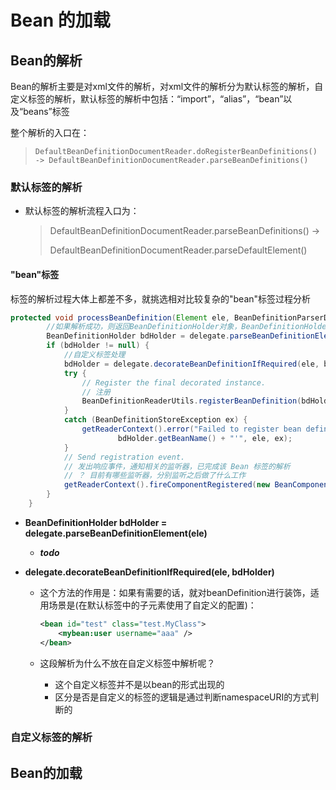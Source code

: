 # Bean 的加载

## Bean的解析

Bean的解析主要是对xml文件的解析，对xml文件的解析分为默认标签的解析，自定义标签的解析，默认标签的解析中包括：“import”，“alias”，“bean”以及“beans”标签

整个解析的入口在：

> ```
> DefaultBeanDefinitionDocumentReader.doRegisterBeanDefinitions() -> DefaultBeanDefinitionDocumentReader.parseBeanDefinitions()
> ```

### 默认标签的解析

- 默认标签的解析流程入口为：

  > DefaultBeanDefinitionDocumentReader.parseBeanDefinitions()   ->
  >
  >  DefaultBeanDefinitionDocumentReader.parseDefaultElement()

#### "bean"标签

标签的解析过程大体上都差不多，就挑选相对比较复杂的"bean"标签过程分析

```java
protected void processBeanDefinition(Element ele, BeanDefinitionParserDelegate delegate) {
		//如果解析成功，则返回BeanDefinitionHolder对象，BeanDefinitionHolder对象为name和alias[]的BeanDefinition对象
		BeanDefinitionHolder bdHolder = delegate.parseBeanDefinitionElement(ele);
		if (bdHolder != null) {
			//自定义标签处理
			bdHolder = delegate.decorateBeanDefinitionIfRequired(ele, bdHolder);
			try {
				// Register the final decorated instance.
				// 注册
				BeanDefinitionReaderUtils.registerBeanDefinition(bdHolder, getReaderContext().getRegistry());
			}
			catch (BeanDefinitionStoreException ex) {
				getReaderContext().error("Failed to register bean definition with name '" +
						bdHolder.getBeanName() + "'", ele, ex);
			}
			// Send registration event.
			// 发出响应事件，通知相关的监听器，已完成该 Bean 标签的解析
			// ？ 目前有哪些监听器，分别监听之后做了什么工作
			getReaderContext().fireComponentRegistered(new BeanComponentDefinition(bdHolder));
		}
	}
```

- **BeanDefinitionHolder bdHolder = delegate.parseBeanDefinitionElement(ele)**

  - ***todo***

- **delegate.decorateBeanDefinitionIfRequired(ele, bdHolder)**

  - 这个方法的作用是：如果有需要的话，就对beanDefinition进行装饰，适用场景是(在默认标签中的子元素使用了自定义的配置)：

    ```xml
    <bean id="test" class="test.MyClass">
        <mybean:user username="aaa" />
    </bean>
    ```

  - 这段解析为什么不放在自定义标签中解析呢？
    - 这个自定义标签并不是以bean的形式出现的
    - 区分是否是自定义的标签的逻辑是通过判断namespaceURI的方式判断的

### 自定义标签的解析











## Bean的加载